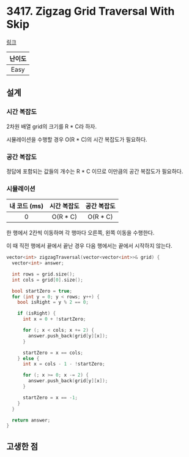 # 3417. Zigzag Grid Traversal With Skip

[링크](https://leetcode.com/problems/zigzag-grid-traversal-with-skip/description/)

| 난이도 |
| :----: |
|  Easy  |

## 설계

### 시간 복잡도

2차원 배열 grid의 크기를 R \* C라 하자.

시뮬레이션을 수행할 경우 O(R \* C)의 시간 복잡도가 필요하다.

### 공간 복잡도

정답에 포함되는 값들의 개수는 R \* C 이므로 이만큼의 공간 복잡도가 필요하다.

### 시뮬레이션

| 내 코드 (ms) | 시간 복잡도 | 공간 복잡도 |
| :----------: | :---------: | :---------: |
|      0       |  O(R \* C)  |  O(R \* C)  |

한 행에서 2칸씩 이동하며 각 행마다 오른쪽, 왼쪽 이동을 수행한다.

이 때 직전 행에서 끝에서 끝난 경우 다음 행에서는 끝에서 시작하지 않는다.

```cpp
vector<int> zigzagTraversal(vector<vector<int>>& grid) {
  vector<int> answer;

  int rows = grid.size();
  int cols = grid[0].size();

  bool startZero = true;
  for (int y = 0; y < rows; y++) {
    bool isRight = y % 2 == 0;

    if (isRight) {
      int x = 0 + !startZero;

      for (; x < cols; x += 2) {
        answer.push_back(grid[y][x]);
      }

      startZero = x == cols;
    } else {
      int x = cols - 1 - !startZero;

      for (; x >= 0; x -= 2) {
        answer.push_back(grid[y][x]);
      }

      startZero = x == -1;
    }
  }

  return answer;
}
```

## 고생한 점
